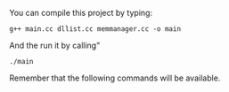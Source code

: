 
You can compile this project by typing: 

```g++ main.cc dllist.cc memmanager.cc -o main```

And the run it by calling"

```./main```

Remember that the following commands will be available.
